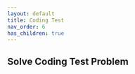 ```yaml
---
layout: default
title: Coding Test
nav_order: 6
has_children: true
---
```


## Solve Coding Test Problem
